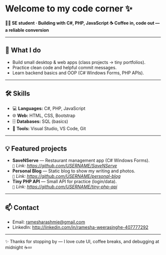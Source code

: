 # Welcome to my code corner ✨

**👩‍💻 SE student · Building with C#, PHP, JavaScript**
**☕ Coffee in, code out — a reliable conversion**

---


## 🌟 What I do
- Build small desktop & web apps (class projects → tiny portfolios).
- Practice clean code and helpful commit messages.
- Learn backend basics and OOP (C# Windows Forms, PHP APIs).

---

## 🛠️ Skills
- 💻 **Languages:** C#, PHP, JavaScript  
- 🌐 **Web:** HTML, CSS, Bootstrap  
- 🗄️ **Databases:** SQL (basics)  
- 🧰 **Tools:** Visual Studio, VS Code, Git

---

## 💡 Featured projects
- **SaveNServe** — Restaurant management app (C# Windows Forms).  
  `🔗` _Link: https://github.com/USERNAME/SaveNServe_
- **Personal Blog** — Static blog to show my writing and photos.  
  `🔗` _Link: https://github.com/USERNAME/personal-blog_
- **Tiny PHP API** — Small API for practice (login/data).  
  `🔗` _Link: https://github.com/USERNAME/tiny-php-api_

---

## 📫 Contact
- Email: ramesharashmie@gmail.com
- LinkedIn: http://linkedin.com/in/ramesha-weerasinghe-407777292

---

✨ Thanks for stopping by — I love cute UI, coffee breaks, and debugging at midnight ☕💤
